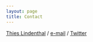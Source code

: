 ```yaml
---
layout: page
title: Contact
---
```



[Thies Lindenthal](https://www.lindenthal.eu) /  [e-mail](mailto:htl24@cam.ac.uk) / [Twitter](https://twitter.com/thieslindenthal)
